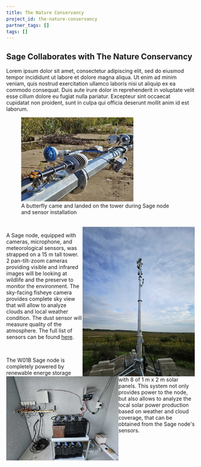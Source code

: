 ```yaml
---
title: The Nature Conservancy
project_id: the-nature-conservancy
partner_tags: []
tags: []
---
```


## Sage Collaborates with The Nature Conservancy

<!-- need an intro -->
Lorem ipsum dolor sit amet, consectetur adipiscing elit, sed do eiusmod tempor incididunt ut labore et dolore magna aliqua. Ut enim ad minim veniam, quis nostrud exercitation ullamco laboris nisi ut aliquip ex ea commodo consequat. Duis aute irure dolor in reprehenderit in voluptate velit esse cillum dolore eu fugiat nulla pariatur. Excepteur sint occaecat cupidatat non proident, sunt in culpa qui officia deserunt mollit anim id est laborum.

<figure class="image">
<img style="float:" width="300" src="./img/tower-butterfly.jpg">
<figcaption>A butterfly came and landed on the tower during Sage node and sensor installation</figcaption>
</figure>

<br>

<!-- truncate -->
<img style="float:right;" width="300" src="./img/tower-w020.jpg">

A Sage node, equipped with cameras, microphone, and meteorological sensors, was strapped on a 15 m tall tower. 2 pan-tilt-zoom cameras providing visible and infrared images will be looking at wildlife and the preserve to monitor the environment. The sky-facing fisheye camera provides complete sky view that will allow to analyze clouds and local weather condition. The dust sensor will measure quality of the atmosphere. The full list of sensors can be found [here](https://portal.sagecontinuum.org/node/W01B?tab=sensors).

<br>

<img style="float:left;" width="300" src="./img/solar-battery.jpg">

The W01B Sage node is completely powered by renewable energe storage with 8 of 1 m x 2 m solar panels. This system not only provides power to the node, but also allows to analyze the local solar power production based on weather and cloud coverage, that can be obtained from the Sage node's sensors.